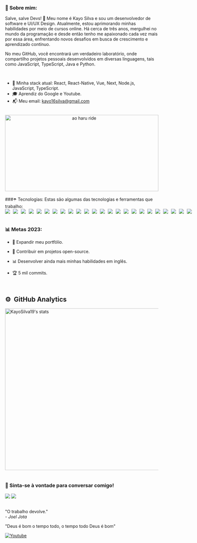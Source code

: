 ### 🗽 Sobre mim:

<p>
Salve, salve Devs! 👋 Meu nome é Kayo Silva e sou um desenvolvedor de software e UI/UX Design. Atualmente, estou aprimorando minhas habilidades por meio de cursos online. Há cerca de três anos, mergulhei no mundo da programação e desde então tenho me apaixonado cada vez mais por essa área, enfrentando novos desafios em busca de crescimento e aprendizado contínuo. 

No meu GitHub, você encontrará um verdadeiro laboratório, onde compartilho projetos pessoais desenvolvidos em diversas linguagens, tais como JavaScript, TypeScript, Java e Python.
</p>
</br>

- 🌱 Minha stack atual: React, React-Native, Vue, Next, Node.js, JavaScript, TypeScript.
- 🎓 Aprendiz do Google e Youtube.
- 📬 Meu email: kayo16silva@gmail.com
</br>

<div align="center">
<img 
src="https://i.pinimg.com/originals/7d/07/a2/7d07a255678962d30d8717dcf5dbd266.gif" width="100%" height="250" alt="ao haru ride"
/>
</div>

</br>
###☂️ Tecnologias:
Estas são algumas das tecnologias e ferramentas que trabalho:

<div style="display: flex; gap: 10px;">
  <img src="https://img.shields.io/badge/HTML5-E34F26?style=for-the-badge&logo=html5&logoColor=white" />
  <img src="https://img.shields.io/badge/CSS3-1572B6?style=for-the-badge&logo=css3&logoColor=white" />
  <img src="https://img.shields.io/badge/Sass-CC6699?style=for-the-badge&logo=sass&logoColor=white" />
  <img src="https://img.shields.io/badge/Bootstrap-563D7C?style=for-the-badge&logo=bootstrap&logoColor=white" />
  <img src="https://img.shields.io/badge/JavaScript-323330?style=for-the-badge&logo=javascript&logoColor=F7DF1E" />
  <img src="https://img.shields.io/badge/TypeScript-007ACC?style=for-the-badge&logo=typescript&logoColor=white" />
  <img src="https://img.shields.io/badge/Java-ED8B00?style=for-the-badge&logo=openjdk&logoColor=white" />
  <img src="https://img.shields.io/badge/Python-14354C?style=for-the-badge&logo=python&logoColor=white" />
  <img src="https://img.shields.io/badge/React-20232A?style=for-the-badge&logo=react&logoColor=61DAFB" />
  <img src="https://img.shields.io/badge/React_Native-20232A?style=for-the-badge&logo=react&logoColor=61DAFB" />
  <img src="https://img.shields.io/badge/Vue.js-35495E?style=for-the-badge&logo=vue.js&logoColor=4FC08D" />
  <img src="https://camo.githubusercontent.com/2ce278da6f040960cf59320e3f1e75c492ffb843457d7e66437d83aa5f073837/68747470733a2f2f696d672e736869656c64732e696f2f62616467652f567565746966792d3138363743303f7374796c653d666f722d7468652d6261646765266c6f676f3d76756574696679266c6f676f436f6c6f723d414544444646" />
  <img src="https://img.shields.io/badge/Node.js-43853D?style=for-the-badge&logo=node.js&logoColor=white" />
  <img src="https://img.shields.io/badge/styled--components-DB7093?style=for-the-badge&logo=styled-components&logoColor=white"/>
  <img src="https://img.shields.io/badge/MongoDB-4EA94B?style=for-the-badge&logo=mongodb&logoColor=white" />
  <img src="https://img.shields.io/badge/PostgreSQL-316192?style=for-the-badge&logo=postgresql&logoColor=white" />
  <img src="https://img.shields.io/badge/npm-CB3837?style=for-the-badge&logo=npm&logoColor=white"/>
  <img src="https://img.shields.io/badge/Yarn-2C8EBB?style=for-the-badge&logo=yarn&logoColor=white"/>
  <img src="https://img.shields.io/badge/Git-F05032?style=for-the-badge&logo=git&logoColor=white"/>
  <img src="https://img.shields.io/badge/Postman-FF6C37?style=for-the-badge&logo=Postman&logoColor=white"/>
  <img src="https://img.shields.io/badge/Insomnia-5849be?style=for-the-badge&logo=Insomnia&logoColor=white"/>
  <img src="https://img.shields.io/badge/MySQL-00000F?style=for-the-badge&logo=mysql&logoColor=white"/>
  <img src="https://img.shields.io/badge/Netlify-00C7B7?style=for-the-badge&logo=netlify&logoColor=white"/>
  <img src="https://img.shields.io/badge/Figma-F24E1E?style=for-the-badge&logo=figma&logoColor=white" />
</div>

</br>

### 📊 Metas 2023:

- 🌋 Expandir meu portfólio.

- 🏮 Contribuir em projetos open-source.

- 📊 Desenvolver ainda mais minhas habilidades em inglês.

- 🏆 5 mil commits.

</br>

## ⚙️ &nbsp;GitHub Analytics

<p align="left">
<img width="530em" src="https://github-readme-stats.vercel.app/api?username=KayoSilva19&show_icons=true&theme=tokyonight" alt="KayoSilva19's stats"/>
  
</br>
</br>

### 📱 Sinta-se à vontade para conversar comigo!

<div>
  <a href="https://www.linkedin.com/in/kayohenriquesilva/" target="_blank"><img src="https://img.shields.io/badge/-LinkedIn-%230077B5?style=for-the-badge&logo=linkedin&logoColor=white" target="_blank"></a>
  <a href = "mailto:kayo16silva.com"><img src="https://img.shields.io/badge/-Gmail-%23333?style=for-the-badge&logo=gmail&logoColor=white" target="_blank"></a>
</div>
    
</br>

<p>
"O trabalho devolve."
</br>
  <i>- Joel Jota</i>
  
  "Deus é bom o tempo todo, o tempo todo Deus é bom"
  </br>
</p>

[![Youtube](https://img.shields.io/badge/YouTube-FF0000?style=for-the-badge&logo=youtube&logoColor=white)](https://www.youtube.com/channel/UCOBc2arqOXF_unilVsuVgvw)



   
      

